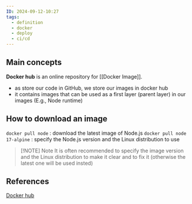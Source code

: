 ```yaml
---
ID: 2024-09-12-10:27
tags:
  - definition
  - docker
  - deploy
  - ci/cd
---
```

## Main concepts

**Docker hub** is an online repository for [[Docker Image]]. 
- as store our code in GitHub, we store our images in docker hub
- it contains images that can be used as a first layer (parent layer) in our images (E.g., Node runtime)
## How to download an image

`docker pull node` : download the latest image of Node.js
`docker pull node 17-alpine` : specify the Node.js version and the Linux distribution to use

> [!NOTE] Note
> It is often recommended to specify the image version and the Linux distribution to make it clear and to fix it (otherwise the latest one will be used insted)

## References
[Docker hub](https://hub.docker.com)

